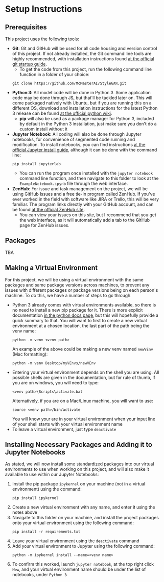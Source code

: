 # Setup Instructions
## Prerequisites
This project uses the following tools:
- **Git**: Git and GitHub will be used for all code housing and version control of this project. If not already installed, the Git command line tools are highly recommended, with installation instructions found [at the official git startup guide](https://git-scm.com/book/en/v2/Getting-Started-Installing-Git). 
    - To get the code from this project, run the following command line function in a folder of your choice:  
    ```git
    git clone https://github.com/McMasterAI/StyleGAN.git
    ```
- **Python 3**: All model code will be done in Python 3. Some application code may be done through JS, but that'll be tackled later on. This will come packaged natively with Ubuntu, but if you are running this on a different OS, download and installation instructions for the latest Python 3 release can be found [at the official python wiki](https://wiki.python.org/moin/BeginnersGuide/Download).
    - **pip** will also be used as a package manager for Python 3, included by default in the Python 3 installation, just make sure you don't do a custom install without it
- **Jupyter Notebook**: All coding will also be done through Jupyter notebooks, for convenience of segmented code running and modification. To install notebooks, you can find instructions [at the official Jupyter install guide](https://jupyter.org/install), although it can be done with the command line:
    ```
    pip install jupyterlab
    ```
    - You can run the program once installed with the `jupyter notebook` command line function, and then navigate to this folder to look at the `ExampleNotebook.ipynb` file through the web interface.
- **ZenHub**: For issue and task management on the project, we will be using GitHub Issues and a free tie-in program called ZenHub. If you've ever worked in the field with software like JIRA or Trello, this will be very familiar. The program links directly with your GitHub account, and can be found [at the official ZenHub site](https://www.zenhub.com/).
    - You can view your issues on this site, but I recommend that you get the web interface, as it will automatically add a tab to the GitHub page for ZenHub issues. 

## Packages
TBA

## Making a Virtual Environment
For this project, we will be using a virtual environment with the same packages and same package versions across machines, to prevent any issues with different packages or package versions being on each person's machine. To do this, we have a number of steps to go through:

- Python 3 already comes with virtual environments available, so there is no need to install a new pip package for it. There is more explicit documentation [in the python docs page](https://docs.python.org/3/library/venv.html), but this will hopefully provide a quick summary to that. You will want to first to create a new virtual environment at a chosen location, the last part of the path being the venv name:
    ```  
    python -m venv <venv path>
    ```  
    An example of the above could be making a new venv named `newVEnv` (Mac formatting):
    ```
    python -m venv Desktop/myVEnvs/newVEnv
    ```
- Entering your virtual environment depends on the shell you are using. All possible shells are given in the documentation, but for rule of thumb, if you are on windows, you will need to type: 
    ```
    <venv path>\Scripts\activate.bat
    ``` 
    Alternatively, if you are on a Mac/Linux machine, you will want to use:
    ```
    source <venv path>/bin/activate
    ```
    You will know your are in your virtual environment when your input line of your shell starts with your virtual environment name
- To leave a virtual environment, just type `deactivate`

## Installing Necessary Packages and Adding it to Jupyter Notebooks
As stated, we will now install some standardized packages into our virtual environments to use when working on this project, and will also make it available to use within our Jupyter Notebooks:

1. Install the pip package `ipykernel` on your machine (not in a virtual environment) using the command:
    ```
    pip install ipykernel
    ```
2. Create a new virtual environment with any name, and enter it using the notes above
3. Navigate to this folder on your machine, and install the project packages onto your virtual environment using the following command:
    ```
    pip install -r requirements.txt
    ```
4. Leave your virtual environment using the `deactivate` command
5. Add your virtual environment to Jupyter using the following command:
    ```
    python -m ipykernel install --name=<venv name>
    ```
6. To confirm this worked, launch `jupyter notebook`, at the top right click `New`, and your virtual environment name should be under the list of notebooks, under `Python 3`